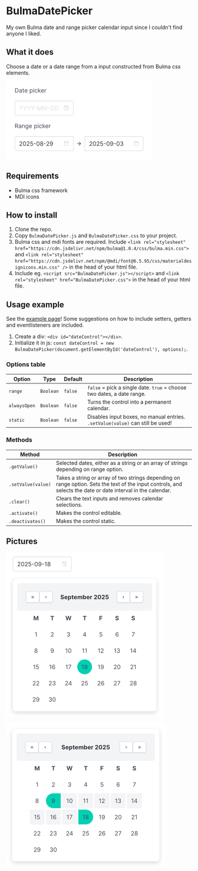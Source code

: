 # BulmaDatePicker
My own Bulma date and range picker calendar input since I couldn't find anyone I liked.


## What it does

Choose a date or a date range from a input constructed from Bulma css elements.

![Date picker with "YYYY-MM-DD" as placeholder text. Range picker with "2025-08-29 - 2025-09-03" as selected range.](img/screenshot1.png)

## Requirements

- Bulma css framework
- MDI icons

## How to install

1. Clone the repo.
2. Copy `BulmaDatePicker.js` and `BulmaDatePicker.css` to your project.
3. Bulma css and mdi fonts are required. Include `<link rel="stylesheet" href="https://cdn.jsdelivr.net/npm/bulma@1.0.4/css/bulma.min.css">` and `<link rel="stylesheet" href="https://cdn.jsdelivr.net/npm/@mdi/font@6.5.95/css/materialdesignicons.min.css" />` in the head of your html file.
4. Include eg. `<script src="BulmaDatePicker.js"></script>` and `<link rel="stylesheet" href="BulmaDatePicker.css">` in the head of your html file.

## Usage example

See the [example page](https://danielmartling.github.io/BulmaDatePicker/)! Some suggestions on how to include setters, getters and eventlisteners are included.

1. Create a div: `<div id="dateControl"></div>`.
2. Initialize it in js: `const dateControl = new BulmaDatePicker(document.getElementById('dateControl'), options);`.

### Options table

| Option       | Type      | Default | Description                                                                    |
| ------------ | --------- | ------- | ------------------------------------------------------------------------------ |
| `range`      | `Boolean` | `false` | `false` = pick a single date. `true` = choose two dates, a date range.         |
| `alwaysOpen` | `Boolean` | `false` | Turns the control into a permanent calendar.                                   |
| `static`     | `Boolean` | `false` | Disables input boxes, no manual entries. `.setValue(value)` can still be used! |

### Methods

| Method             | Description                                                                                                                                                   |
| ------------------ | ------------------------------------------------------------------------------------------------------------------------------------------------------------- |
| `.getValue()`      | Selected dates, either as a string or an array of strings depending on range option.                                                                          |
| `.setValue(value)` | Takes a string or array of two strings depending on range option. Sets the text of the input controls, and selects the date or date interval in the calendar. |
| `.clear()`         | Clears the text inputs and removes calendar selections.                                                                                                       |
| `.activate()`      | Makes the control editable.                                                                                                                                   |
| `.deactivates()`   | Makes the control static.                                                                                                                                     |

## Pictures

![Opened date picker with "2025-09-18" selected.](img/screenshot2.png)

![Range picker with a range selected.](img/screenshot3.png)